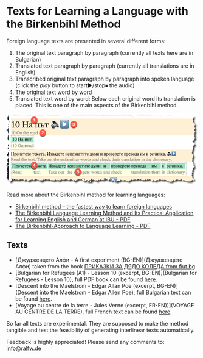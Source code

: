 # Texts for Learning a Language with the Birkenbihl Method
Foreign language texts are presented in several different forms:

1. The original text paragraph by paragraph (currently all texts here are in Bulgarian)
2. Translated text paragraph by paragraph (currently all translations are in English)
3. Transcribed original text paragraph by paragraph into spoken language (click the *play* button to start▶️/stop⏹ the audio)
4. The original text word by word
5. Translated text word by word: Below each original word its translation is placed. This is one of the main aspects of the Birkenbihl method.

![Texts presented in several different forms](fig1.png)

Read more about the Birkenbihl method for learning languages:

- [Birkenbihl method – the fastest way to learn foreign languages](http://www.vidactic.com/?page_id=868)
- [The Birkenbihl Language Learning Method and Its Practical Application for Learning English and German at IBU - PDF](https://www.shitennoji.ac.jp/ibu/docs/toshokan/kiyou/41/kiyo2005w-18johann.pdf)
- [The Birkenbihl-Approach to Language Learning - PDF](https://www.ludwiglingg.ch/MethodEnglish.pdf)

## Texts

- [Джудженцето Алфи - A first experiment (BG-EN)](Джудженцето Алфи) taken from the book [ПРИКАЗКИ ЗА ДЯДО КОЛЕДА from fiut.bg](https://www.fiut.bg/prikazki-za-djado-koleda-zabavni-igri.html)
- [Bulgarian for Refugees (A1) - Lesson 10 (excerpt, BG-EN)](Bulgarian for Refugees - Lesson 10), full PDF book can be found [here](https://caritas.bg/cms/wp-content/uploads/2015/04/A1-English.pdf?x10535).
- [Descent into the Maelstrom - Edgar Allan Poe (excerpt, BG-EN)](Descent into the Maelstrom - Edgar Allen Poe), full Bulgarian text can be found [here](https://chitanka.info/book/37-spuskane-v-maelstrxom).
- [Voyage au centre de la terre - Jules Verne (excerpt, FR-EN))](VOYAGE AU CENTRE DE LA TERRE), full French text can be found [here](https://www.gutenberg.org/cache/epub/4791/pg4791.txt).

So far all texts are experimental. They are supposed to make the method tangible and test the feasibility of generating interlinear texts automatically.

Feedback is highly appreciated! Please send any comments to: info@ralfw.de
